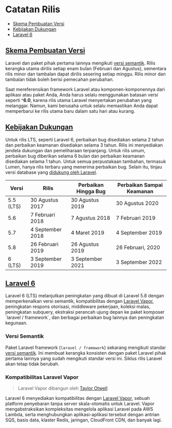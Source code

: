 # Catatan Rilis
<ul>
<li><a href="#skema-pembuatan-versi">Skema Pembuatan Versi</a></li>
<li><a href="#kebijakan-dukungan">Kebijakan Dukungan</a></li>
<li><a href="#laravel-6">Laravel 6</a></li>
</ul>

<h2><a href="#skema-pembuatan-versi">Skema Pembuatan Versi</a></h2>
Laravel dan paket pihak pertama lainnya mengikuti <a href="https://semver.org/">versi semantik</a>. Rilis kerangka utama dirilis setiap enam bulan (Februari dan Agustus), sementara rilis minor dan tambalan dapat dirilis sesering setiap minggu. Rilis minor dan tambalan tidak boleh berisi pemecahan perubahan.

Saat mereferensikan framework Laravel atau komponen-komponennya dari aplikasi atau paket Anda, Anda harus selalu menggunakan batasan versi seperti ^<b>6.0</b>, karena rilis utama Laravel menyertakan perubahan yang melanggar. Namun, kami berusaha untuk selalu memastikan Anda dapat memperbarui ke rilis utama baru dalam satu hari atau kurang.

<h2><a href="#kebijakan-dukungan">Kebijakan Dukungan</a></h2>
Untuk rilis LTS, seperti Laravel 6, perbaikan bug disediakan selama 2 tahun dan perbaikan keamanan disediakan selama 3 tahun. Rilis ini menyediakan jendela dukungan dan pemeliharaan terpanjang. Untuk rilis umum, perbaikan bug diberikan selama 6 bulan dan perbaikan keamanan disediakan selama 1 tahun. Untuk semua perpustakaan tambahan, termasuk Lumen, hanya rilis terbaru yang menerima perbaikan bug. Selain itu, tinjau versi database yang <a href="/database/getting_started.md">didukung oleh Laravel</a>.
<br>
<table>
<thead>
<tr>
<th> Versi </th>
<th> Rilis </th>
<th> Perbaikan Hingga Bug </th>
<th> Perbaikan Sampai Keamanan </th>
</tr>
</thead>
<tbody>
<tr>
<td> 5.5 (LTS) </td>
<td> 30 Agustus 2017 </td>
<td> 30 Agustus 2019 </td>
<td> 30 Agustus 2020 </td>
</tr>
<tr>
<td> 5.6 </td>
<td> 7 Februari 2018 </td>
<td> 7 Agustus 2018 </td>
<td> 7 Februari 2019 </td>
</tr>
<tr>
<td> 5.7 </td>
<td> 4 September 2018 </td>
<td> 4 Maret 2019 </td>
<td> 4 September 2019 </td>
</tr>
<tr>
<td> 5.8 </td>
<td> 26 Februari 2019 </td>
<td> 26 Agustus 2019 </td>
<td> 26 Februari, 2020 </td>
</tr>
<tr>
<td> 6 (LTS) </td>
<td> 3 September 2019 </td>
<td> 3 September 2021 </td>
<td> 3 September 2022 </td>
</tr>
</tbody>
</table>

<h2><a href="#laravel-6">Laravel 6</a></h2>
Laravel 6 (LTS) melanjutkan peningkatan yang dibuat di Laravel 5.8 dengan memperkenalkan versi semantik, kompatibilitas dengan <a href="https://vapor.laravel.com/">Laravel Vapor</a>, peningkatan respons otorisasi, middleware pekerjaan, koleksi malas, peningkatan subquery, ekstraksi perancah ujung depan ke paket komposer `laravel / framework`, dan berbagai perbaikan bug lainnya dan peningkatan kegunaan.

### Versi Semantik
Paket Laravel framework (`laravel / framework`) sekarang mengikuti standar <a href="https://semver.org/">versi semantik</a>. Ini membuat kerangka konsisten dengan paket Laravel pihak pertama lainnya yang sudah mengikuti standar versi ini. Siklus rilis Laravel akan tetap tidak berubah.

### Kompatibilitas Laravel Vapor
>Laravel Vapor dibangun oleh <a href="https://github.com/taylorotwell">Taylor Otwell</a>

Laravel 6 menyediakan kompatibilitas dengan <a href="https://vapor.laravel.com/">Laravel Vapor</a>, sebuah platform penyebaran tanpa server skala-otomatis untuk Laravel. Vapor mengabstraksikan kompleksitas mengelola aplikasi Laravel pada AWS Lambda, serta menghubungkan aplikasi-aplikasi tersebut dengan antrian SQS, basis data, klaster Redis, jaringan, CloudFront CDN, dan banyak lagi.
